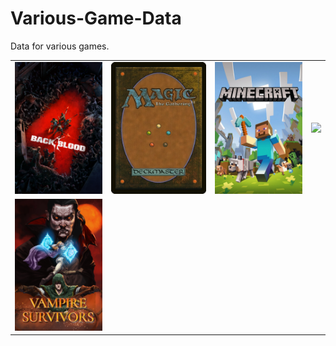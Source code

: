 # Various-Game-Data

Data for various games.

 <table>
  <tr>
    <td>
        <a href="/Back4Blood/"><img src="Back4Blood/Resource/Back4Blood-logo.png" width="200">
    </td>
    <td>
        <a href="/Magic%20the%20Gathering/"><img src="Magic%20the%20Gathering/Resource/Magic-the-Gathering-logo.png" width="215"></a>
    </td>
    <td>
        <a href="/Minecraft/"><img src="Minecraft/Resource/Minecraft-logo.png" width="200"></a>
    </td>
    <td>
        <a href="/Valheim/"><img src="Valheim/Resource/Valehiem-logo.jpg" width="200"></a>
    </td>
  </tr>
      <td>
        <a href="/Vampire%20Survivors/"><img src="Vampire%20Survivors/Resource/Vampire-Survivors-logo.png" width="200">
    </td>
  <tr>
  </tr>
  <tr>
  </tr>
</table> 
